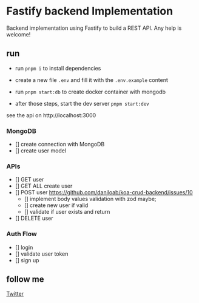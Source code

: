 # Fastify backend Implementation
Backend implementation using Fastify to build a REST API.
Any help is welcome!

## run
- run `pnpm i` to install dependencies

- create a new file `.env` and fill it with the `.env.example` content

- run `pnpm start:db` to create docker container with mongodb

- after those steps, start the dev server `pnpm start:dev`

see the api on http://localhost:3000

### MongoDB
- [] create connection with MongoDB
- [] create user model

### APIs
- [] GET user
- [] GET ALL create user
- [] POST user https://github.com/daniloab/koa-crud-backend/issues/10
  - [] implement body values validation with zod maybe;
  - [] create new user if valid
  - [] validate if user exists and return
- [] DELETE user

### Auth Flow
- [] login
- [] validate user token
- [] sign up

## follow me
[Twitter](https://www.twitter.com/Joabesv)
